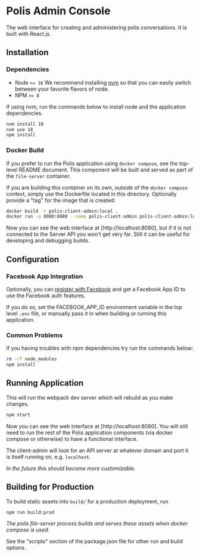 # Polis Admin Console

The web interface for creating and administering polis conversations. It is built with React.js.

## Installation

### Dependencies

* Node `>= 16`
We recommend installing [nvm](https://github.com/creationix/nvm) so that you can easily switch between your favorite
flavors of node.
* NPM `>= 8`

If using nvm, run the commands below to install node and the application dependencies.

```sh
nvm install 18
nvm use 18
npm install
```

### Docker Build

If you prefer to run the Polis application using `docker compose`, see the top-level README document. This component
will be built and served as part of the `file-server` container.

If you are building this container on its own, outside of the `docker compose` context, simply use the Dockerfile
located in this directory. Optionally provide a "tag" for the image that is created:

```sh
docker build -t polis-client-admin:local .
docker run -p 8080:8080 --name polis-client-admin polis-client-admin:local npm start
```

Now you can see the web interface at [http://localhost:8080], but if it is not connected to the Server API you won't
get very far. Still it can be useful for developing and debugging builds.

## Configuration

### Facebook App Integration

Optionally, you can [register with Facebook](https://developers.facebook.com/docs/development) and get a Facebook App ID
to use the Facebook auth features.

If you do so, set the FACEBOOK_APP_ID environment variable in the top level `.env` file, or manually pass it in
when building or running this application.

### Common Problems

If you having troubles with npm dependencies try run the commands below:

```sh
rm -rf node_modules
npm install
```

## Running Application

This will run the webpack dev server which will rebuild as you make changes.

```sh
npm start
```

Now you can see the web interface at [http://localhost:8080]. You will still need to run the rest of the Polis
application components (via docker compose or otherwise) to have a functional interface.

The client-admin will look for an API server at whatever domain and port it is itself running on, e.g. `localhost`.

_In the future this should become more customizable._

## Building for Production

To build static assets into `build/` for a production deployment, run

```sh
npm run build:prod
```

_The polis file-server process builds and serves these assets when docker compose is used._

See the "scripts" section of the package.json file for other run and build options.
